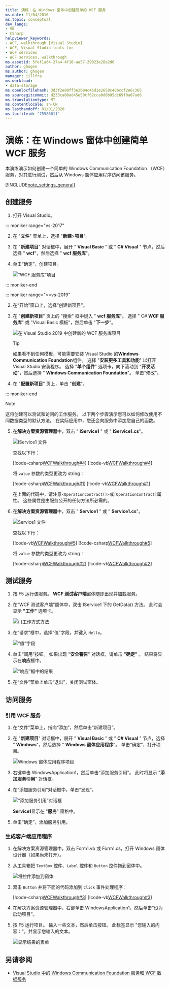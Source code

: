 ```yaml
---
title: 演练：在 Windows 窗体中创建简单的 WCF 服务
ms.date: 11/04/2016
ms.topic: conceptual
dev_langs:
- VB
- CSharp
helpviewer_keywords:
- WCF, walkthrough [Visual Studio]
- WCF, Visual Studio tools for
- WCF services
- WCF services, walkthrough
ms.assetid: 5fef1a64-27a4-4f10-aa57-29023e28a2d6
author: ghogen
ms.author: ghogen
manager: jillfra
ms.workload:
- data-storage
ms.openlocfilehash: 3d3f2e80ff3e2b94c46d1e2658c40bccf2e6c365
ms.sourcegitcommit: d233ca00ad45e50cf62cca0d0b95dc69f0a87ad6
ms.translationtype: MT
ms.contentlocale: zh-CN
ms.lasthandoff: 01/01/2020
ms.locfileid: "75586011"
---
```

# <a name="walkthrough-create-a-simple-wcf-service-in-windows-forms"></a>演练：在 Windows 窗体中创建简单 WCF 服务

本演练演示如何创建一个简单的 Windows Communication Foundation （WCF）服务，对其进行测试，然后从 Windows 窗体应用程序访问该服务。

[!INCLUDE[note_settings_general](../data-tools/includes/note_settings_general_md.md)]

## <a name="create-a-service"></a>创建服务

1. 打开 Visual Studio。

::: moniker range="vs-2017"

2. 在 "**文件**" 菜单上，选择 "**新建**>**项目**"。

3. 在 "**新建项目**" 对话框中，展开 " **Visual Basic** " 或 "  **C# Visual** " 节点，然后选择 " **wcf**"，然后选择 " **wcf 服务库**"。

4. 单击“确定”，创建项目。

   ![“WCF 服务库”项目](../data-tools/media/wcf1.png)

::: moniker-end

::: moniker range=">=vs-2019"

2. 在“开始”窗口上，选择“创建新项目”。

3. 在 "**创建新项目**" 页上的 "搜索" 框中键入 " **wcf 服务库**"。 选择 " C# **WCF 服务库**" 或 "Visual Basic 模板"，然后单击 "**下一步**"。

   ![在 Visual Studio 2019 中创建新的 WCF 服务库项目](media/vs-2019/create-new-wcf-service-library.png)

   > [!TIP]
   > 如果看不到任何模板，可能需要安装 Visual Studio 的**Windows Communication Foundation**组件。 选择 "**安装更多工具和功能**" 以打开 Visual Studio 安装程序。 选择 "**单个组件**" 选项卡，向下滚动到 "**开发活动**"，然后选择 " **Windows Communication Foundation**"。 单击“修改”。

4. 在 "**配置新项目**" 页上，单击 "**创建**"。

::: moniker-end

   > [!NOTE]
   > 这将创建可以测试和访问的工作服务。 以下两个步骤演示您可以如何修改使用不同数据类型的默认方法。 在实际应用中，您还会向服务中添加您自己的函数。

5. 在**解决方案资源管理器**中，双击 " **IService1** " 或 " **IService1.cs**"。

   ![IService1 文件](../data-tools/media/wcf2.png)

   查找以下行：

   [!code-csharp[WCFWalkthrough#4](../data-tools/codesnippet/CSharp/walkthrough-creating-a-simple-wcf-service-in-windows-forms_1.cs)]
   [!code-vb[WCFWalkthrough#4](../data-tools/codesnippet/VisualBasic/walkthrough-creating-a-simple-wcf-service-in-windows-forms_1.vb)]

   将 `value` 参数的类型更改为 string：

   [!code-csharp[WCFWalkthrough#1](../data-tools/codesnippet/CSharp/walkthrough-creating-a-simple-wcf-service-in-windows-forms_2.cs)]
   [!code-vb[WCFWalkthrough#1](../data-tools/codesnippet/VisualBasic/walkthrough-creating-a-simple-wcf-service-in-windows-forms_2.vb)]

   在上面的代码中，请注意`<OperationContract()>`或`[OperationContract]`属性。 这些属性是由服务公开的任何方法所必需的。

6. 在**解决方案资源管理器**中，双击 " **Service1** " 或 " **Service1.cs**"。

   ![Service1 文件](../data-tools/media/wcf3.png)

   查找以下行：

   [!code-vb[WCFWalkthrough#5](../data-tools/codesnippet/VisualBasic/walkthrough-creating-a-simple-wcf-service-in-windows-forms_3.vb)]
   [!code-csharp[WCFWalkthrough#5](../data-tools/codesnippet/CSharp/walkthrough-creating-a-simple-wcf-service-in-windows-forms_3.cs)]

   将 `value` 参数的类型更改为 string：

   [!code-csharp[WCFWalkthrough#2](../data-tools/codesnippet/CSharp/walkthrough-creating-a-simple-wcf-service-in-windows-forms_4.cs)]
   [!code-vb[WCFWalkthrough#2](../data-tools/codesnippet/VisualBasic/walkthrough-creating-a-simple-wcf-service-in-windows-forms_4.vb)]

## <a name="test-the-service"></a>测试服务

1. 按 F5 运行该服务。 **WCF 测试客户端**窗体随即出现并加载服务。

2. 在“WCF 测试客户端”窗体中，双击 IService1 下的 GetData() 方法。 此时会显示 **"工作"** 选项卡。

     ![&#40; &#41;工作方式方法](../data-tools/media/wcf4.png)

3. 在“请求”框中，选择“值”字段，并键入 `Hello`。

     ![“值”字段](../data-tools/media/wcf5.png)

4. 单击“调用”按钮。 如果出现 "**安全警告**" 对话框，请单击 **"确定"** 。 结果将显示在**响应**框中。

     ![“响应”框中的结果](../data-tools/media/wcf6.png)

5. 在“文件”菜单上单击“退出”，关闭测试窗体。

## <a name="access-the-service"></a>访问服务

### <a name="reference-the-wcf-service"></a>引用 WCF 服务

1. 在“文件”菜单上，指向“添加”，然后单击“新建项目”。

2. 在 "**新建项目**" 对话框中，展开 " **Visual Basic** " 或 "  **C# Visual** " 节点，选择 " **Windows**"，然后选择 " **Windows 窗体应用程序**"。 单击“确定”，打开项目。

     ![Windows 窗体应用程序项目](../data-tools/media/wcf7.png)

3. 右键单击 WindowsApplication1，然后单击“添加服务引用”。 此时将显示 "**添加服务引用**" 对话框。

4. 在“添加服务引用”对话框中，单击“发现”。

     ![“添加服务引用”对话框](../data-tools/media/wcf8.png)

     **Service1**显示在 "**服务**" 窗格中。

5. 单击“确定”，添加服务引用。

### <a name="build-a-client-application"></a>生成客户端应用程序

1. 在解决方案资源管理器中，双击 Form1.vb 或 Form1.cs，打开 Windows 窗体设计器（如果尚未打开）。

2. 从工具箱把 `TextBox` 控件、`Label` 控件和 `Button` 控件拖到窗体中。

     ![将控件添加到窗体](../data-tools/media/wcf9.png)

3. 双击 `Button` 并将下面的代码添加到 `Click` 事件处理程序：

     [!code-csharp[WCFWalkthrough#3](../data-tools/codesnippet/CSharp/walkthrough-creating-a-simple-wcf-service-in-windows-forms_5.cs)]
     [!code-vb[WCFWalkthrough#3](../data-tools/codesnippet/VisualBasic/walkthrough-creating-a-simple-wcf-service-in-windows-forms_5.vb)]

4. 在解决方案资源管理器中，右键单击 WindowsApplication1，然后单击“设为启动项目”。

5. 按 F5 运行项目。 输入一些文本，然后单击按钮。 此标签显示 "您输入的内容："，并显示您输入的文本。

     ![显示结果的表单](../data-tools/media/wcf10.png)

## <a name="see-also"></a>另请参阅

- [Visual Studio 中的 Windows Communication Foundation 服务和 WCF 数据服务](../data-tools/windows-communication-foundation-services-and-wcf-data-services-in-visual-studio.md)
